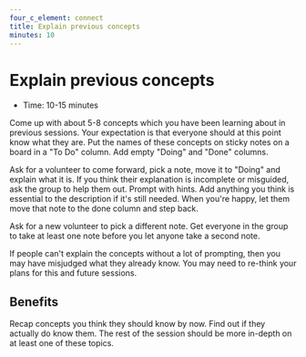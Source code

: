 ```yaml
---
four_c_element: connect
title: Explain previous concepts
minutes: 10
---
```


# Explain previous concepts

- Time: 10-15 minutes

Come up with about 5-8 concepts which you have been learning about in previous sessions. Your expectation is that everyone should at this point know what they are. Put the names of these concepts on sticky notes on a board in a "To Do" column. Add empty "Doing" and "Done" columns.

Ask for a volunteer to come forward, pick a note, move it to "Doing" and explain what it is. If you think their explanation is incomplete or misguided, ask the group to help them out. Prompt with hints. Add anything you think is essential to the description if it's still needed. When you're happy, let them move that note to the done column and step back. 

Ask for a new volunteer to pick a different note. Get everyone in the group to take at least one note before you let anyone take a second note.

If people can't explain the concepts without a lot of prompting, then you may have misjudged what they already know. You may need to re-think your plans for this and future sessions.

## Benefits

Recap concepts you think they should know by now. Find out if they actually do know them. The rest of the session should be more in-depth on at least one of these topics. 
